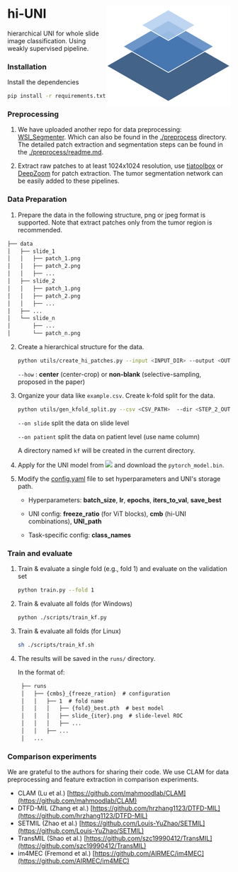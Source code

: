 hi-UNI <img src="./utils/.hi-UNI-logo.png" width="280px" align="right" />
===========

hierarchical UNI for whole slide image classification. Using weakly supervised pipeline.


### Installation

Install the dependencies 

```bash
pip install -r requirements.txt
```

### Preprocessing

1. We have uploaded another repo for data preprocessing: [WSI_Segmenter](https://github.com/HaoyuCui/WSI_Segmenter). Which can also be found in the [./preprocess](./preprocess) directory. The detailed patch extraction and segmentation steps can be found in the [./preprocess/readme.md](preprocess/readme.md). 

2. Extract raw patches to at least 1024x1024 resolution, use [tiatoolbox](https://github.com/TissueImageAnalytics/tiatoolbox) or [DeepZoom](https://github.com/ncoudray/DeepPATH/blob/master/DeepPATH_code/00_preprocessing/0b_tileLoop_deepzoom6.py) for patch extraction. The tumor segmentation network can be easily added to these pipelines.


### Data Preparation

1. Prepare the data in the following structure, png or jpeg format is supported. Note that extract patches only from the tumor region is recommended.

```markdown
├── data
│   ├── slide_1
│   │   ├── patch_1.png
│   │   ├── patch_2.png
│   │   ├── ...
│   ├── slide_2
│   │   ├── patch_1.png
│   │   ├── patch_2.png
│   │   ├── ...
│   ├── ...
│   └── slide_n
│       ├── ...
│       └── patch_n.png
```



2. Create a hierarchical structure for the data.

    ```bash
    python utils/create_hi_patches.py --input <INPUT_DIR> --output <OUTPUT_DIR> --how non-blank
    ```
    
    `--how` : **center** (center-crop) or **non-blank** (selective-sampling, proposed in the paper)

3. Organize your data like `example.csv`. Create k-fold split for the data.

    ```bash
    python utils/gen_kfold_split.py --csv <CSV_PATH>  --dir <STEP_2_OUTPUT_DIR> --k 5 --on slide
    ```
    
    `--on slide` split the data on slide level
    
    `--on patient` split the data on patient level (use name column)
   
   A directory named `kf` will be created in the current directory.

4. Apply for the UNI model from <a href="https://huggingface.co/MahmoodLab/UNI"><img src="https://img.shields.io/badge/Hugging%20Face-FFD21E?logo=huggingface&logoColor=000"/></a> and download the `pytorch_model.bin`.

5. Modify the [config.yaml](config.yaml) file to set hyperparameters and UNI's storage path.

    - Hyperparameters: **batch_size**, **lr**, **epochs**, **iters_to_val**, **save_best**
    
    - UNI config: **freeze_ratio** (for ViT blocks), **cmb** (hi-UNI combinations), **UNI_path** 
    
    - Task-specific config: **class_names**

### Train and evaluate

1. Train & evaluate a single fold (e.g., fold 1) and evaluate on the validation set
    ```bash
    python train.py --fold 1
    ```

2. Train & evaluate all folds (for Windows)
    ```bash
    python ./scripts/train_kf.py
    ```
3. Train & evaluate all folds (for Linux)
    ```bash
    sh ./scripts/train_kf.sh
    ```

4. The results will be saved in the `runs/` directory.

   In the format of:
   ```txt
    ├── runs
    │   ├── {cmbs}_{freeze_ration}  # configuration
    │   │   ├── 1  # fold name
    │   │   │   ├── {fold}_best.pth  # best model
    │   │   │   ├── slide_{iter}.png  # slide-level ROC
    │   │   │   ├── ...
    │   │   ├── ...
    │   ...
   ```
   

### Comparison experiments

We are grateful to the authors for sharing their code. We use CLAM for data preprocessing and feature extraction in comparison experiments.

- CLAM (Lu et al.) [https://github.com/mahmoodlab/CLAM](https://github.com/mahmoodlab/CLAM)
- DTFD-MIL (Zhang et al.) [https://github.com/hrzhang1123/DTFD-MIL](https://github.com/hrzhang1123/DTFD-MIL)
- SETMIL (Zhao et al.) [https://github.com/Louis-YuZhao/SETMIL](https://github.com/Louis-YuZhao/SETMIL)
- TransMIL (Shao et al.) [https://github.com/szc19990412/TransMIL](https://github.com/szc19990412/TransMIL)
- im4MEC (Fremond et al.) [https://github.com/AIRMEC/im4MEC](https://github.com/AIRMEC/im4MEC)

